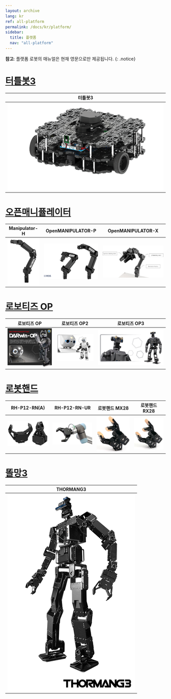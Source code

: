 ```yaml
---
layout: archive
lang: kr
ref: all-platform
permalink: /docs/kr/platform/
sidebar:
  title: 플랫폼
  nav: "all-platform"
---
```


**참고**: 플랫폼 로봇의 매뉴얼은 현재 영문으로만 제공됩니다.
{: .notice}

# [터틀봇3](#터틀봇3)

|                                터틀봇3                                |
| :-------------------------------------------------------------------: |
| [![](/assets/platform_2.png)](/docs/en/platform/turtlebot3/overview/) |

# [오픈매니퓰레이터](#오픈매니퓰레이터)

|                                                    Manipulator-H                                                    |                                                OpenMANIPULATOR-P                                                |                                                        OpenMANIPULATOR-X                                                         |
| :-----------------------------------------------------------------------------------------------------------------: | :-------------------------------------------------------------------------------------------------------------: | :------------------------------------------------------------------------------------------------------------------------------: |
| [![](/assets/images/platform/manipulator_h/manipulator_product.png)](/docs/en/platform/manipulator_h/introduction/) | [![](/assets/images/platform/openmanipulator_p/product_img.png)](/docs/en/platform/openmanipulator_p/overview/) | [![](/assets/images/platform/openmanipulator_x/OpenManipulator_Introduction.jpg)](/docs/en/platform/openmanipulator_x/overview/) |

# [로보티즈 OP](#로보티즈-op)

|                                       로보티즈 OP                                       |                                        로보티즈 OP2                                        |                                         로보티즈 OP3                                         |
| :-------------------------------------------------------------------------------------: | :----------------------------------------------------------------------------------------: | :------------------------------------------------------------------------------------------: |
| [![](/assets/images/platform/op/op_product.jpg)](/docs/en/platform/op/getting_started/) | [![](/assets/images/platform/op2/op2_product.jpg)](/docs/en/platform/op2/getting_started/) | [![](/assets/images/platform/op3/op3_product_rev2.png)](/docs/en/platform/op3/introduction/) |

# [로봇핸드](#로봇-핸드)

|                                           RH-P12-RN(A)                                            |                                                     RH-P12-RN-UR                                                      |                                          로봇핸드 MX28                                          |                                      로봇핸드 RX28                                       |
| :-----------------------------------------------------------------------------------------------: | :-------------------------------------------------------------------------------------------------------------------: | :---------------------------------------------------------------------------------------------: | :--------------------------------------------------------------------------------------: |
| [![](/assets/images/platform/rh_p12_rn/rh-p12-rn_product_new.png)](/docs/en/platform/rh_p12_rna/) | [![](/assets/images/platform/rh_p12_rn/rh_p12_rn_ur/rh_p12_rn_ur_product_image.png)](/docs/en/platform/rh_p12_rn_ur/) | [![](/assets/images/platform/hand/3fingerhand_mx-28_02.jpg)](/docs/kr/platform/robothand_mx28/) | [![](/assets/images/platform/hand/platform_hand.jpg)](/docs/kr/platform/robothand_rx28/) |

# [똘망3](#똘망3)

|                                             THORMANG3                                             |
| :-----------------------------------------------------------------------------------------------: |
| [![](/assets/images/platform/thormang3/thormang3.png)](/docs/en/platform/thormang3/introduction/) |
